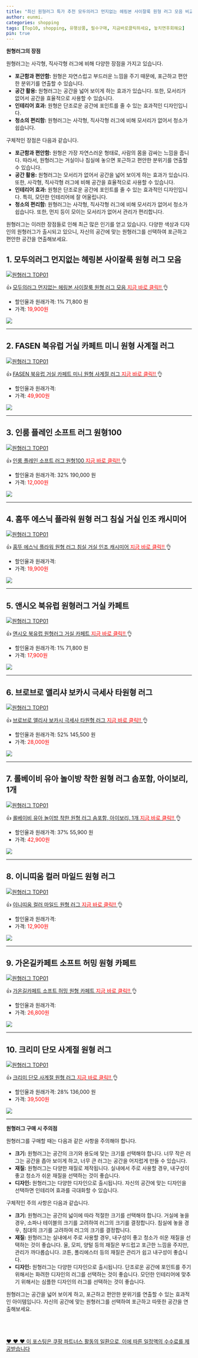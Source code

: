```yaml
---
title: "최신 원형러그 특가 추천 모두의러그 먼지없는 헤링본 사이잘룩 원형 러그 모음 비교 장점"
author: eunmi.
categories: shopping
tags: [Top10, shopping, 유행상품, 필수구매, 지금바로클릭하세요, 놓치면후회해요]
pin: true
---
```

**원형러그의 장점**

원형러그는 사각형, 직사각형 러그에 비해 다양한 장점을 가지고 있습니다.

* **포근함과 편안함:** 원형은 자연스럽고 부드러운 느낌을 주기 때문에, 포근하고 편안한 분위기를 연출할 수 있습니다.
* **공간 활용:** 원형러그는 공간을 넓어 보이게 하는 효과가 있습니다. 또한, 모서리가 없어서 공간을 효율적으로 사용할 수 있습니다.
* **인테리어 효과:** 원형은 단조로운 공간에 포인트를 줄 수 있는 효과적인 디자인입니다.
* **청소의 편리함:** 원형러그는 사각형, 직사각형 러그에 비해 모서리가 없어서 청소가 쉽습니다.

구체적인 장점은 다음과 같습니다.

* **포근함과 편안함:** 원형은 가장 자연스러운 형태로, 사람의 몸을 감싸는 느낌을 줍니다. 따라서, 원형러그는 거실이나 침실에 놓으면 포근하고 편안한 분위기를 연출할 수 있습니다.
* **공간 활용:** 원형러그는 모서리가 없어서 공간을 넓어 보이게 하는 효과가 있습니다. 또한, 사각형, 직사각형 러그에 비해 공간을 효율적으로 사용할 수 있습니다.
* **인테리어 효과:** 원형은 단조로운 공간에 포인트를 줄 수 있는 효과적인 디자인입니다. 특히, 모던한 인테리어에 잘 어울립니다.
* **청소의 편리함:** 원형러그는 사각형, 직사각형 러그에 비해 모서리가 없어서 청소가 쉽습니다. 또한, 먼지 등이 모이는 모서리가 없어서 관리가 편리합니다.

원형러그는 이러한 장점들로 인해 최근 많은 인기를 얻고 있습니다. 다양한 색상과 디자인의 원형러그가 출시되고 있으니, 자신의 공간에 맞는 원형러그를 선택하여 포근하고 편안한 공간을 연출해보세요.

   

## 1. 모두의러그 먼지없는 헤링본 사이잘룩 원형 러그 모음

[![원형러그 TOP01](https://thumbnail10.coupangcdn.com/thumbnails/remote/230x230ex/image/vendor_inventory/3f46/b086698252376cf96b0c7420fc4b1a151a0e2dc9f874b05643dec2290da8.jpg)](https://link.coupang.com/re/AFFSDP?lptag=AF3617701&subid=GithubCoopas&pageKey=5049854167&traceid=V0-153&itemId=6808926322&vendorItemId=74101579032)


👍 [모두의러그 먼지없는 헤링본 사이잘룩 원형 러그 모음 <font color=red> 지금 바로 클릭!! </font> ](https://link.coupang.com/re/AFFSDP?lptag=AF3617701&subid=GithubCoopas&pageKey=5049854167&traceid=V0-153&itemId=6808926322&vendorItemId=74101579032) 👌 


- 할인율과 원래가격: 1%  71,800   원
- 가격: <span style='color:red'>19,900원</span>

[![](/discount_price.png)](https://link.coupang.com/re/AFFSDP?lptag=AF3617701&subid=GithubCoopas&pageKey=5049854167&traceid=V0-153&itemId=6808926322&vendorItemId=74101579032)

---


   

## 2. FASEN 북유럽 거실 카페트 미니 원형 사계절 러그

[![원형러그 TOP01](https://thumbnail9.coupangcdn.com/thumbnails/remote/230x230ex/image/vendor_inventory/5a9d/1d98fa69a605787abfff2d901145e96a3fd4087a4858e09c4b918bb70743.jpg)](https://link.coupang.com/re/AFFSDP?lptag=AF3617701&subid=GithubCoopas&pageKey=6293836876&traceid=V0-153&itemId=12978340915&vendorItemId=80242286430)


👍 [FASEN 북유럽 거실 카페트 미니 원형 사계절 러그 <font color=red> 지금 바로 클릭!! </font> ](https://link.coupang.com/re/AFFSDP?lptag=AF3617701&subid=GithubCoopas&pageKey=6293836876&traceid=V0-153&itemId=12978340915&vendorItemId=80242286430) 👌 


- 할인율과 원래가격: 
- 가격: <span style='color:red'>49,900원</span>

[![](/discount_price.png)](https://link.coupang.com/re/AFFSDP?lptag=AF3617701&subid=GithubCoopas&pageKey=6293836876&traceid=V0-153&itemId=12978340915&vendorItemId=80242286430)

---


   

## 3. 인룸 플레인 소프트 러그 원형100

[![원형러그 TOP01](https://thumbnail7.coupangcdn.com/thumbnails/remote/230x230ex/image/retail/images/3820174397096548-a8a78371-1cc8-464f-a286-d0920a5d360c.jpg)](https://link.coupang.com/re/AFFSDP?lptag=AF3617701&subid=GithubCoopas&pageKey=183396195&traceid=V0-153&itemId=525082645&vendorItemId=4362051524)


👍 [인룸 플레인 소프트 러그 원형100 <font color=red> 지금 바로 클릭!! </font> ](https://link.coupang.com/re/AFFSDP?lptag=AF3617701&subid=GithubCoopas&pageKey=183396195&traceid=V0-153&itemId=525082645&vendorItemId=4362051524) 👌 


- 할인율과 원래가격: 32%  190,000   원
- 가격: <span style='color:red'>12,000원</span>

[![](/discount_price.png)](https://link.coupang.com/re/AFFSDP?lptag=AF3617701&subid=GithubCoopas&pageKey=183396195&traceid=V0-153&itemId=525082645&vendorItemId=4362051524)

---


   

## 4. 홈뚜 에스닉 플라워 원형 러그 침실 거실 인조 캐시미어

[![원형러그 TOP01](https://thumbnail6.coupangcdn.com/thumbnails/remote/230x230ex/image/vendor_inventory/0351/b3a25c6fde18c48de03e237828dc722255a59c45b9b6549413d340bf5964.jpg)](https://link.coupang.com/re/AFFSDP?lptag=AF3617701&subid=GithubCoopas&pageKey=7540116824&traceid=V0-153&itemId=19819196561&vendorItemId=86921186779)


👍 [홈뚜 에스닉 플라워 원형 러그 침실 거실 인조 캐시미어 <font color=red> 지금 바로 클릭!! </font> ](https://link.coupang.com/re/AFFSDP?lptag=AF3617701&subid=GithubCoopas&pageKey=7540116824&traceid=V0-153&itemId=19819196561&vendorItemId=86921186779) 👌 


- 할인율과 원래가격: 
- 가격: <span style='color:red'>19,900원</span>

[![](/discount_price.png)](https://link.coupang.com/re/AFFSDP?lptag=AF3617701&subid=GithubCoopas&pageKey=7540116824&traceid=V0-153&itemId=19819196561&vendorItemId=86921186779)

---


   

## 5. 앤시오 북유럽 원형러그 거실 카페트

[![원형러그 TOP01](https://thumbnail8.coupangcdn.com/thumbnails/remote/230x230ex/image/vendor_inventory/0829/df624a360c989bfaa8e8b48472324b9fa09382a221ae1a0e2a1af3f75649.jpg)](https://link.coupang.com/re/AFFSDP?lptag=AF3617701&subid=GithubCoopas&pageKey=7656021642&traceid=V0-153&itemId=20383535568&vendorItemId=87414139864)


👍 [앤시오 북유럽 원형러그 거실 카페트 <font color=red> 지금 바로 클릭!! </font> ](https://link.coupang.com/re/AFFSDP?lptag=AF3617701&subid=GithubCoopas&pageKey=7656021642&traceid=V0-153&itemId=20383535568&vendorItemId=87414139864) 👌 


- 할인율과 원래가격: 1%  71,800   원
- 가격: <span style='color:red'>17,900원</span>

[![](/discount_price.png)](https://link.coupang.com/re/AFFSDP?lptag=AF3617701&subid=GithubCoopas&pageKey=7656021642&traceid=V0-153&itemId=20383535568&vendorItemId=87414139864)

---


   

## 6. 브로브로 앨리샤 보카시 극세사 타원형 러그

[![원형러그 TOP01](https://thumbnail6.coupangcdn.com/thumbnails/remote/230x230ex/image/rs_quotation_api/zhnbnvpg/8b6d433686a149d1be292aa474d285eb.jpg)](https://link.coupang.com/re/AFFSDP?lptag=AF3617701&subid=GithubCoopas&pageKey=7194531042&traceid=V0-153&itemId=18172080960&vendorItemId=85321414317)


👍 [브로브로 앨리샤 보카시 극세사 타원형 러그 <font color=red> 지금 바로 클릭!! </font> ](https://link.coupang.com/re/AFFSDP?lptag=AF3617701&subid=GithubCoopas&pageKey=7194531042&traceid=V0-153&itemId=18172080960&vendorItemId=85321414317) 👌 


- 할인율과 원래가격: 52%  145,500   원
- 가격: <span style='color:red'>28,000원</span>

[![](/discount_price.png)](https://link.coupang.com/re/AFFSDP?lptag=AF3617701&subid=GithubCoopas&pageKey=7194531042&traceid=V0-153&itemId=18172080960&vendorItemId=85321414317)

---


   

## 7. 롤베이비 유아 놀이방 착한 원형 러그 솜포함, 아이보리, 1개

[![원형러그 TOP01](https://thumbnail10.coupangcdn.com/thumbnails/remote/230x230ex/image/rs_quotation_api/uwdppylw/4172faffabd246ca830f45131684862d.jpg)](https://link.coupang.com/re/AFFSDP?lptag=AF3617701&subid=GithubCoopas&pageKey=7149036006&traceid=V0-153&itemId=17969531426&vendorItemId=85126792611)


👍 [롤베이비 유아 놀이방 착한 원형 러그 솜포함, 아이보리, 1개 <font color=red> 지금 바로 클릭!! </font> ](https://link.coupang.com/re/AFFSDP?lptag=AF3617701&subid=GithubCoopas&pageKey=7149036006&traceid=V0-153&itemId=17969531426&vendorItemId=85126792611) 👌 


- 할인율과 원래가격: 37%  55,900   원
- 가격: <span style='color:red'>42,900원</span>

[![](/discount_price.png)](https://link.coupang.com/re/AFFSDP?lptag=AF3617701&subid=GithubCoopas&pageKey=7149036006&traceid=V0-153&itemId=17969531426&vendorItemId=85126792611)

---


   

## 8. 이니띠움 컬러 마일드 원형 러그

[![원형러그 TOP01](https://thumbnail8.coupangcdn.com/thumbnails/remote/230x230ex/image/retail/images/5284577793586426-3cb67058-6e27-485a-a06e-befc02c3c2dc.jpg)](https://link.coupang.com/re/AFFSDP?lptag=AF3617701&subid=GithubCoopas&pageKey=6527978274&traceid=V0-153&itemId=14487832346&vendorItemId=81731028856)


👍 [이니띠움 컬러 마일드 원형 러그 <font color=red> 지금 바로 클릭!! </font> ](https://link.coupang.com/re/AFFSDP?lptag=AF3617701&subid=GithubCoopas&pageKey=6527978274&traceid=V0-153&itemId=14487832346&vendorItemId=81731028856) 👌 


- 할인율과 원래가격: 
- 가격: <span style='color:red'>12,900원</span>

[![](/discount_price.png)](https://link.coupang.com/re/AFFSDP?lptag=AF3617701&subid=GithubCoopas&pageKey=6527978274&traceid=V0-153&itemId=14487832346&vendorItemId=81731028856)

---


   

## 9. 가온길카페트 소프트 허밍 원형 카페트

[![원형러그 TOP01](https://thumbnail10.coupangcdn.com/thumbnails/remote/230x230ex/image/vendor_inventory/bd1e/6bcd26f94ca2d9e77d0086ead4ec0be24daa45d0ab40fb99faf896c15bc5.jpg)](https://link.coupang.com/re/AFFSDP?lptag=AF3617701&subid=GithubCoopas&pageKey=4841681148&traceid=V0-153&itemId=6257876089&vendorItemId=71619924465)


👍 [가온길카페트 소프트 허밍 원형 카페트 <font color=red> 지금 바로 클릭!! </font> ](https://link.coupang.com/re/AFFSDP?lptag=AF3617701&subid=GithubCoopas&pageKey=4841681148&traceid=V0-153&itemId=6257876089&vendorItemId=71619924465) 👌 


- 할인율과 원래가격: 
- 가격: <span style='color:red'>26,800원</span>

[![](/discount_price.png)](https://link.coupang.com/re/AFFSDP?lptag=AF3617701&subid=GithubCoopas&pageKey=4841681148&traceid=V0-153&itemId=6257876089&vendorItemId=71619924465)

---


   

## 10. 크리미 단모 사계절 원형 러그

[![원형러그 TOP01](https://thumbnail7.coupangcdn.com/thumbnails/remote/230x230ex/image/rs_quotation_api/mehd0lby/1cfd6aca5c204a5f8841166f653360e7.jpg)](https://link.coupang.com/re/AFFSDP?lptag=AF3617701&subid=GithubCoopas&pageKey=6853251635&traceid=V0-153&itemId=7833418150&vendorItemId=74244339655)


👍 [크리미 단모 사계절 원형 러그 <font color=red> 지금 바로 클릭!! </font> ](https://link.coupang.com/re/AFFSDP?lptag=AF3617701&subid=GithubCoopas&pageKey=6853251635&traceid=V0-153&itemId=7833418150&vendorItemId=74244339655) 👌 


- 할인율과 원래가격: 28%  136,000   원
- 가격: <span style='color:red'>39,500원</span>

[![](/discount_price.png)](https://link.coupang.com/re/AFFSDP?lptag=AF3617701&subid=GithubCoopas&pageKey=6853251635&traceid=V0-153&itemId=7833418150&vendorItemId=74244339655)

---
**원형러그 구매 시 주의점**

원형러그를 구매할 때는 다음과 같은 사항을 주의해야 합니다.

* **크기:** 원형러그는 공간의 크기와 용도에 맞는 크기를 선택해야 합니다. 너무 작은 러그는 공간을 좁아 보이게 하고, 너무 큰 러그는 공간을 어지럽게 만들 수 있습니다.
* **재질:** 원형러그는 다양한 재질로 제작됩니다. 실내에서 주로 사용할 경우, 내구성이 좋고 청소가 쉬운 재질을 선택하는 것이 좋습니다.
* **디자인:** 원형러그는 다양한 디자인으로 출시됩니다. 자신의 공간에 맞는 디자인을 선택하면 인테리어 효과를 극대화할 수 있습니다.

구체적인 주의 사항은 다음과 같습니다.

* **크기:** 원형러그는 공간의 넓이에 따라 적절한 크기를 선택해야 합니다. 거실에 놓을 경우, 소파나 테이블의 크기를 고려하여 러그의 크기를 결정합니다. 침실에 놓을 경우, 침대의 크기를 고려하여 러그의 크기를 결정합니다.
* **재질:** 원형러그는 실내에서 주로 사용할 경우, 내구성이 좋고 청소가 쉬운 재질을 선택하는 것이 좋습니다. 울, 모피, 양털 등의 재질은 부드럽고 포근한 느낌을 주지만, 관리가 까다롭습니다. 코튼, 폴리에스터 등의 재질은 관리가 쉽고 내구성이 좋습니다.
* **디자인:** 원형러그는 다양한 디자인으로 출시됩니다. 단조로운 공간에 포인트를 주기 위해서는 화려한 디자인의 러그를 선택하는 것이 좋습니다. 모던한 인테리어에 맞추기 위해서는 심플한 디자인의 러그를 선택하는 것이 좋습니다.

원형러그는 공간을 넓어 보이게 하고, 포근하고 편안한 분위기를 연출할 수 있는 효과적인 아이템입니다. 자신의 공간에 맞는 원형러그를 선택하여 포근하고 따뜻한 공간을 연출해보세요.<br><br><br><br><br> [ ❤ ❤ ❤ 이 포스팅은 쿠팡 파트너스 활동의 일환으로, 이에 따른 일정액의 수수료를 제공받습니다](https://link.coupang.com/a/bcEFyh)